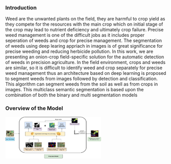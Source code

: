 ### Introduction

Weed are the unwanted plants on the field, they are harmful to crop yield as they compete for the resources with
the main crop which on initial stage of the crop may lead to nutrient deficiency and ultimately crop failure. Precise weed
management is one of the difficult jobs as it includes proper seperation of weeds and crop for precise management. The
segmentation of weeds using deep learing appriach in images is of great significance for precise weeding and reducing
herbicide pollution. In this work, we are presenting an onion-crop field-specific solution for the automatic detection of
weeds in precision agriculture. In the field environment, crops and weeds are similar, so it is difficult to identify weed
and crop separately for precise weed management thus an architecture based on deep learning is proposed to segment
weeds from images followed by detection and classification. This algorithm can segment weeds from the soil as well
as from crops in images. This multiclass semantic segmentation is based upon the combination of both the binary and multi segmentation models

### Overview of the Model

<img src= images/overview.png  width = "300" height = "130">
